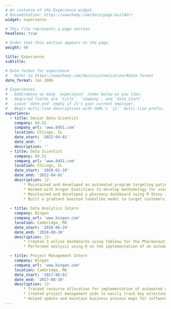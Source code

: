 ```yaml
---
# An instance of the Experience widget.
# Documentation: https://wowchemy.com/docs/page-builder/
widget: experience

# This file represents a page section.
headless: true

# Order that this section appears on the page.
weight: 40

title: Experience
subtitle:

# Date format for experience
#   Refer to https://wowchemy.com/docs/customization/#date-format
date_format: Jan 2006

# Experiences.
#   Add/remove as many `experience` items below as you like.
#   Required fields are `title`, `company`, and `date_start`.
#   Leave `date_end` empty if it's your current employer.
#   Begin multi-line descriptions with YAML's `|2-` multi-line prefix.
experience:
  - title: Senior Data Scientist
    company: 84.51
    company_url: 'www.8451.com'
    location: Chicago, IL
    date_start: '2022-04-01'
    date_end: ''
    description: ''
  - title: Data Scientist
    company: 84.51
    company_url: 'www.8451.com'
    location: Chicago, IL
    date_start: '2020-01-20'
    date_end: '2022-04-01'
    description: |2-
        * Maintained and developed an automated program targeting patients eligible for various Kroger Pharmacy clinical programs including adherence based interventions and vaccine eligiblity. The program is responsible for targeting millions of patients daily and hundreds of millions of dollars in yearly revenue.
        * Worked with Kroger Dietitians to develop methodology for scoring food products based on nutritionional information and generating household-level nutrition ratings.
        * Maintained and developed a pharmacy dashboard using R Shiny in order to allow stakeholders to track KPIs and customer behavior, reducing need for ad hoc analysis by data scientists and allowing faster access to data and insights.
        * Built a gradient boosted lookalike model to target customers for pharmacy ad campaigns, incorporating automated components to ensure easy retraining and scoring for quarterly campaigns.
        
  - title: Data Analytics Intern
    company: Biogen
    company_url: 'www.biogen.com'
    location: Cambridge, MA
    date_start: '2018-06-24'
    date_end: '2018-08-10'
    description: |2-
        * Created 3 online dashboards using Tableau for the Pharmaceutical Operations and Technology IT team to easily monitor the training compliance of over 300 employees and statuses for hundreds of software applications
        * Performed analysis using R on the implementation of an automated system in a manufacturing facility and found that the system reduced workload for manufacturing associates and increased productivity

  - title: Project Management Intern
    company: Biogen
    company_url: 'www.biogen.com'
    location: Cambridge, MA
    date_start: '2017-06-01'
    date_end: '2017-08-10'
    description: |2-
        * Tracked resource allocation for implementation of automated systems for a new $1B manufacturing plant to ensure effective time utilization of over 100 employees
        * Created project management aids to easily track key milestones and deliverables for 7 interconnected software systems in order to ensure compatibility and adherence to project schedules
        * Helped update and maintain business process maps for software systems and manufacturing processes in the plant to track key transfer points between systems
---
```

